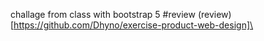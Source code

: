 challage from class with bootstrap 5 
#review
(review)[https://github.com/Dhyno/exercise-product-web-design]\